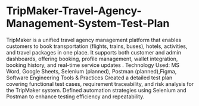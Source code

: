 # TripMaker-Travel-Agency-Management-System-Test-Plan
TripMaker is a unified travel agency management platform that enables customers to book transportation (flights, trains, buses), hotels, activities, and travel packages in one place. It supports both customer and admin dashboards, offering booking, profile management, wallet integration, booking history, and real-time service updates .
Technology Used: MS Word, Google Sheets, Selenium (planned), Postman (planned),Figma, Software Engineering Tools & Practices
Created a detailed test plan covering functional test cases, requirement traceability, and risk analysis for the TripMaker system.
Defined automation strategies using Selenium and Postman to enhance testing efficiency and repeatability.
